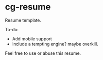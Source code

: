 cg-resume
=========

Resume template.

To-do:

* Add mobile support
* Include a tempting engine? maybe overkill.

Feel free to use or abuse this resume.